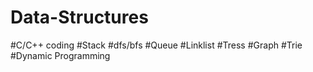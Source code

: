 # Data-Structures
#C/C++ coding
#Stack
#dfs/bfs
#Queue
#Linklist
#Tress
#Graph
#Trie
#Dynamic Programming
